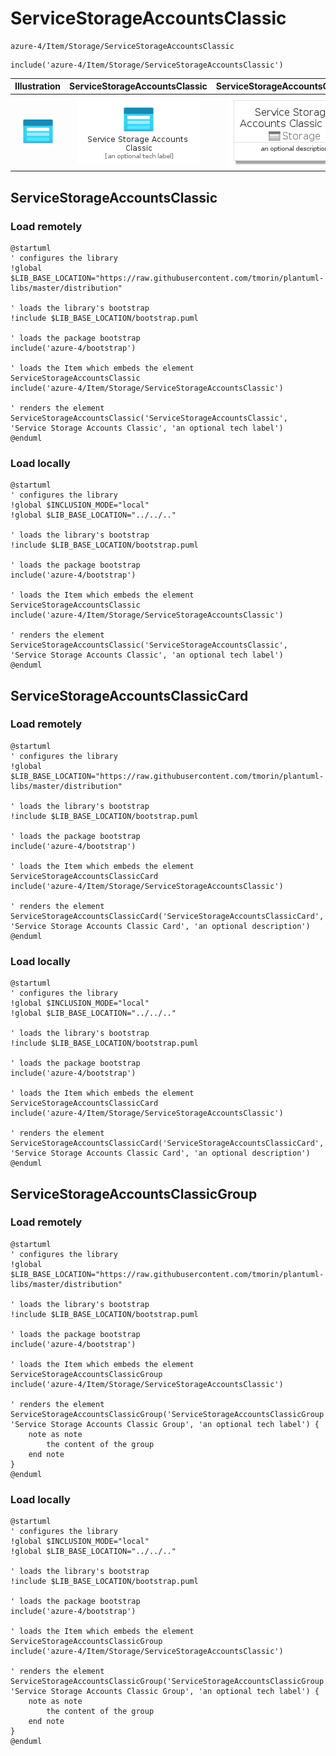 # ServiceStorageAccountsClassic


```text
azure-4/Item/Storage/ServiceStorageAccountsClassic
```

```text
include('azure-4/Item/Storage/ServiceStorageAccountsClassic')
```



| Illustration | ServiceStorageAccountsClassic | ServiceStorageAccountsClassicCard | ServiceStorageAccountsClassicGroup |
| :---: | :---: | :---: | :---: |
| ![illustration for Illustration](../../../azure-4/Item/Storage/ServiceStorageAccountsClassic.png) | ![illustration for ServiceStorageAccountsClassic](../../../azure-4/Item/Storage/ServiceStorageAccountsClassic.Local.png) | ![illustration for ServiceStorageAccountsClassicCard](../../../azure-4/Item/Storage/ServiceStorageAccountsClassicCard.Local.png) | ![illustration for ServiceStorageAccountsClassicGroup](../../../azure-4/Item/Storage/ServiceStorageAccountsClassicGroup.Local.png) |




## ServiceStorageAccountsClassic

### Load remotely
```plantuml
@startuml
' configures the library
!global $LIB_BASE_LOCATION="https://raw.githubusercontent.com/tmorin/plantuml-libs/master/distribution"

' loads the library's bootstrap
!include $LIB_BASE_LOCATION/bootstrap.puml

' loads the package bootstrap
include('azure-4/bootstrap')

' loads the Item which embeds the element ServiceStorageAccountsClassic
include('azure-4/Item/Storage/ServiceStorageAccountsClassic')

' renders the element
ServiceStorageAccountsClassic('ServiceStorageAccountsClassic', 'Service Storage Accounts Classic', 'an optional tech label')
@enduml
```

### Load locally
```plantuml
@startuml
' configures the library
!global $INCLUSION_MODE="local"
!global $LIB_BASE_LOCATION="../../.."

' loads the library's bootstrap
!include $LIB_BASE_LOCATION/bootstrap.puml

' loads the package bootstrap
include('azure-4/bootstrap')

' loads the Item which embeds the element ServiceStorageAccountsClassic
include('azure-4/Item/Storage/ServiceStorageAccountsClassic')

' renders the element
ServiceStorageAccountsClassic('ServiceStorageAccountsClassic', 'Service Storage Accounts Classic', 'an optional tech label')
@enduml
```

## ServiceStorageAccountsClassicCard

### Load remotely
```plantuml
@startuml
' configures the library
!global $LIB_BASE_LOCATION="https://raw.githubusercontent.com/tmorin/plantuml-libs/master/distribution"

' loads the library's bootstrap
!include $LIB_BASE_LOCATION/bootstrap.puml

' loads the package bootstrap
include('azure-4/bootstrap')

' loads the Item which embeds the element ServiceStorageAccountsClassicCard
include('azure-4/Item/Storage/ServiceStorageAccountsClassic')

' renders the element
ServiceStorageAccountsClassicCard('ServiceStorageAccountsClassicCard', 'Service Storage Accounts Classic Card', 'an optional description')
@enduml
```

### Load locally
```plantuml
@startuml
' configures the library
!global $INCLUSION_MODE="local"
!global $LIB_BASE_LOCATION="../../.."

' loads the library's bootstrap
!include $LIB_BASE_LOCATION/bootstrap.puml

' loads the package bootstrap
include('azure-4/bootstrap')

' loads the Item which embeds the element ServiceStorageAccountsClassicCard
include('azure-4/Item/Storage/ServiceStorageAccountsClassic')

' renders the element
ServiceStorageAccountsClassicCard('ServiceStorageAccountsClassicCard', 'Service Storage Accounts Classic Card', 'an optional description')
@enduml
```

## ServiceStorageAccountsClassicGroup

### Load remotely
```plantuml
@startuml
' configures the library
!global $LIB_BASE_LOCATION="https://raw.githubusercontent.com/tmorin/plantuml-libs/master/distribution"

' loads the library's bootstrap
!include $LIB_BASE_LOCATION/bootstrap.puml

' loads the package bootstrap
include('azure-4/bootstrap')

' loads the Item which embeds the element ServiceStorageAccountsClassicGroup
include('azure-4/Item/Storage/ServiceStorageAccountsClassic')

' renders the element
ServiceStorageAccountsClassicGroup('ServiceStorageAccountsClassicGroup', 'Service Storage Accounts Classic Group', 'an optional tech label') {
    note as note
        the content of the group
    end note
}
@enduml
```

### Load locally
```plantuml
@startuml
' configures the library
!global $INCLUSION_MODE="local"
!global $LIB_BASE_LOCATION="../../.."

' loads the library's bootstrap
!include $LIB_BASE_LOCATION/bootstrap.puml

' loads the package bootstrap
include('azure-4/bootstrap')

' loads the Item which embeds the element ServiceStorageAccountsClassicGroup
include('azure-4/Item/Storage/ServiceStorageAccountsClassic')

' renders the element
ServiceStorageAccountsClassicGroup('ServiceStorageAccountsClassicGroup', 'Service Storage Accounts Classic Group', 'an optional tech label') {
    note as note
        the content of the group
    end note
}
@enduml
```


